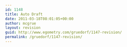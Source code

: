 ```yaml
---
id: 1148
title: Auto Draft
date: 2011-03-18T08:01:05+00:00
author: mcgrue
layout: revision
guid: http://www.egometry.com/gruedorf/1147-revision/
permalink: /gruedorf/1147-revision/
---
```

